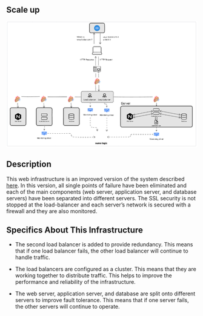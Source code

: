 ## Scale up

![Image of a Scale up](3-scale_up.png)

## Description

This web infrastructure is an improved version of the system described [here](2-secured_and_monitored_web_infrastructure.md). In this version, all single points of failure have been eliminated and each of the main components (web server, application server, and database servers) have been separated into different servers. The SSL security is not stopped at the load-balancer and each server’s network is secured with a firewall and they are also monitored.

## Specifics About This Infrastructure

- The second load balancer is added to provide redundancy. This means that if one load balancer fails, the other load balancer will continue to handle traffic.

- The load balancers are configured as a cluster. This means that they are working together to distribute traffic. This helps to improve the performance and reliability of the infrastructure.

- The web server, application server, and database are split onto different servers to improve fault tolerance. This means that if one server fails, the other servers will continue to operate.
